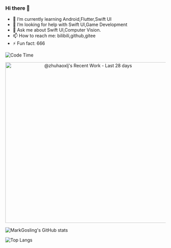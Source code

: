 ### Hi there 👋

- 🌱 I’m currently learning Android,Flutter,Swift UI
- 🤔 I’m looking for help with Swift UI,Game Development
- 💬 Ask me about Swift UI,Computer Vision.
- 📫 How to reach me: bilibili,github,gitee
- ⚡ Fun fact: 666

![Code Time](https://github-readme-stats.vercel.app/api/wakatime?username=zhuhaoxlj)

<a href="https://next.ossinsight.io/widgets/official/compose-currently-working-on?user_id=56185765&activity_type=all" target="_blank" style="display: block" align="center">
  <picture>
    <source media="(prefers-color-scheme: dark)" srcset="https://next.ossinsight.io/widgets/official/compose-currently-working-on/thumbnail.png?user_id=56185765&activity_type=all&image_size=auto&color_scheme=dark" width="504.5" height="auto">
    <img alt="@zhuhaoxlj's Recent Work - Last 28 days" src="https://next.ossinsight.io/widgets/official/compose-currently-working-on/thumbnail.png?user_id=56185765&activity_type=all&image_size=auto&color_scheme=light" width="504.5" height="auto">
  </picture>
</a>



![MarkGosling's GitHub stats](https://github-readme-stats.vercel.app/api?username=zhuhaoxlj&show_icons=true&count_private=true)

![Top Langs](https://github-readme-stats.vercel.app/api/top-langs/?username=zhuhaoxlj&langs_count=30&layout=compact&hide=html)




